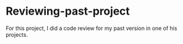 # Reviewing-past-project
For this project, I did a code review for my past version in one of his projects.
